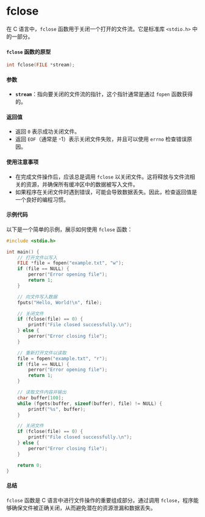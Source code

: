 # fclose

在 C 语言中，`fclose` 函数用于关闭一个打开的文件流。它是标准库 `<stdio.h>` 中的一部分。

#### `fclose` 函数的原型

```c
int fclose(FILE *stream);
```

#### 参数

* **`stream`**：指向要关闭的文件流的指针，这个指针通常是通过 `fopen` 函数获得的。

#### 返回值

* 返回 `0` 表示成功关闭文件。
* 返回 `EOF`（通常是 -1）表示关闭文件失败，并且可以使用 `errno` 检查错误原因。

#### 使用注意事项

* 在完成文件操作后，应该总是调用 `fclose` 以关闭文件。这将释放与文件流相关的资源，并确保所有缓冲区中的数据被写入文件。
* 如果程序在关闭文件时遇到错误，可能会导致数据丢失。因此，检查返回值是一个良好的编程习惯。

#### 示例代码

以下是一个简单的示例，展示如何使用 `fclose` 函数：

```c
#include <stdio.h>

int main() {
    // 打开文件以写入
    FILE *file = fopen("example.txt", "w");
    if (file == NULL) {
        perror("Error opening file");
        return 1;
    }

    // 向文件写入数据
    fputs("Hello, World!\n", file);

    // 关闭文件
    if (fclose(file) == 0) {
        printf("File closed successfully.\n");
    } else {
        perror("Error closing file");
    }

    // 重新打开文件以读取
    file = fopen("example.txt", "r");
    if (file == NULL) {
        perror("Error opening file");
        return 1;
    }

    // 读取文件内容并输出
    char buffer[100];
    while (fgets(buffer, sizeof(buffer), file) != NULL) {
        printf("%s", buffer);
    }

    // 关闭文件
    if (fclose(file) == 0) {
        printf("File closed successfully.\n");
    } else {
        perror("Error closing file");
    }

    return 0;
}
```

#### 总结

`fclose` 函数是 C 语言中进行文件操作的重要组成部分。通过调用 `fclose`，程序能够确保文件被正确关闭，从而避免潜在的资源泄漏和数据丢失。
